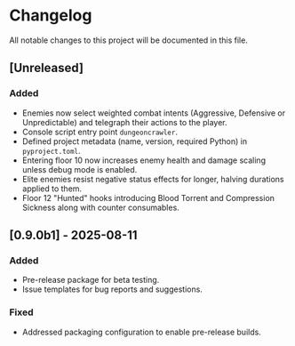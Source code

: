 # Changelog

All notable changes to this project will be documented in this file.

## [Unreleased]
### Added
- Enemies now select weighted combat intents (Aggressive, Defensive or Unpredictable) and telegraph their actions to the player.
- Console script entry point `dungeoncrawler`.
- Defined project metadata (name, version, required Python) in `pyproject.toml`.
- Entering floor 10 now increases enemy health and damage scaling unless debug mode is enabled.
- Elite enemies resist negative status effects for longer, halving durations applied to them.
- Floor 12 "Hunted" hooks introducing Blood Torrent and Compression Sickness along with counter consumables.

## [0.9.0b1] - 2025-08-11
### Added
- Pre-release package for beta testing.
- Issue templates for bug reports and suggestions.

### Fixed
- Addressed packaging configuration to enable pre-release builds.
